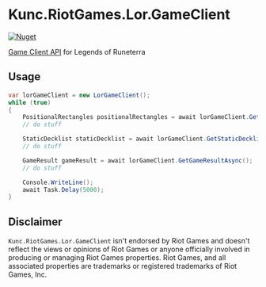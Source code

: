 ﻿# Kunc.RiotGames.Lor.GameClient
[![Nuget](https://img.shields.io/nuget/v/Kunc.RiotGames.Lor.GameClient?logo=NuGet&logoColor=blue&style=flat-square)](https://www.nuget.org/packages/Kunc.RiotGames.Lor.GameClient)

[Game Client API](https://developer.riotgames.com/docs/lor#game-client-api)  for Legends of Runeterra
## Usage
```cs
var lorGameClient = new LorGameClient();
while (true)
{
    PositionalRectangles positionalRectangles = await lorGameClient.GetPositionalRectanglesAsync();
    // do stuff

    StaticDecklist staticDecklist = await lorGameClient.GetStaticDecklistAsync();
    // do stuff

    GameResult gameResult = await lorGameClient.GetGameResultAsync();
    // do stuff

    Console.WriteLine();
    await Task.Delay(5000);
}
```

## Disclaimer
`Kunc.RiotGames.Lor.GameClient` isn't endorsed by Riot Games and doesn't reflect the views or opinions of Riot Games or anyone officially involved in producing or managing Riot Games properties. Riot Games, and all associated properties are trademarks or registered trademarks of Riot Games, Inc.
